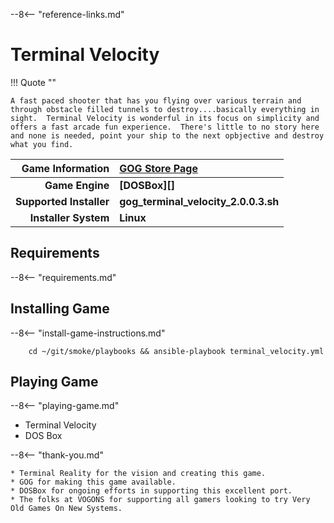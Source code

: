 [//]: # (Import global reference links)
--8<-- "reference-links.md"

[//]: # (Set local reference links) 
[GOG Store Page]: https://www.gog.com/en/game/terminal_velocity "Terminal Velocity"

# Terminal Velocity

!!! Quote ""

    A fast paced shooter that has you flying over various terrain and through obstacle filled tunnels to destroy....basically everything in sight.  Terminal Velocity is wonderful in its focus on simplicity and offers a fast arcade fun experience.  There's little to no story here and none is needed, point your ship to the next opbjective and destroy what you find.  

| Game Information | [GOG Store Page][] |
|--:|:--|
| **Game Engine** | **[DOSBox][]** |
| **Supported Installer** | **gog_terminal_velocity_2.0.0.3.sh** |
| **Installer System** | **Linux** |

## Requirements

--8<-- "requirements.md"

## Installing Game

--8<-- "install-game-instructions.md"

        cd ~/git/smoke/playbooks && ansible-playbook terminal_velocity.yml

## Playing Game

--8<-- "playing-game.md"
    
* Terminal Velocity
* DOS Box

--8<-- "thank-you.md"
    
    * Terminal Reality for the vision and creating this game.
    * GOG for making this game available.
    * DOSBox for ongoing efforts in supporting this excellent port.
    * The folks at VOGONS for supporting all gamers looking to try Very Old Games On New Systems.